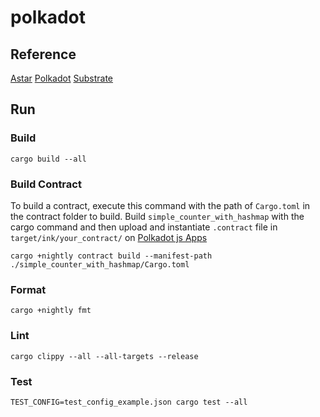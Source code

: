 # polkadot

## Reference
[Astar](https://docs.astar.network/)
[Polkadot](https://wiki.polkadot.network/)
[Substrate](https://docs.substrate.io/quick-start/)

## Run
### Build
```
cargo build --all
```
### Build Contract
To build a contract, execute this command with the path of `Cargo.toml` in the contract folder to build.
Build `simple_counter_with_hashmap` with the cargo command and then upload and instantiate `.contract` file in `target/ink/your_contract/` on [Polkadot js Apps](https://polkadot.js.org/apps/?rpc=wss%3A%2F%2Frococo-contracts-rpc.polkadot.io#/)
```
cargo +nightly contract build --manifest-path ./simple_counter_with_hashmap/Cargo.toml
```

### Format
```
cargo +nightly fmt
```

### Lint
```
cargo clippy --all --all-targets --release
```

### Test
```
TEST_CONFIG=test_config_example.json cargo test --all
```